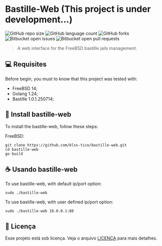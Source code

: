 # Bastille-Web (This project is under development...)

![GitHub repo size](https://img.shields.io/github/repo-size/iuricode/README-template?style=for-the-badge)
![GitHub language count](https://img.shields.io/github/languages/count/iuricode/README-template?style=for-the-badge)
![GitHub forks](https://img.shields.io/github/forks/iuricode/README-template?style=for-the-badge)
![Bitbucket open issues](https://img.shields.io/bitbucket/issues/iuricode/README-template?style=for-the-badge)
![Bitbucket open pull requests](https://img.shields.io/bitbucket/pr-raw/iuricode/README-template?style=for-the-badge)

> A web interface for the FreeBSD bastille jails management. 

## 💻 Requisites

Before begin, you must to know that this project was tested with:

- FreeBSD 14;
- Golang 1.24;
- Bastille 1.0.1.250714;

## 🚀 Install bastille-web

To install the bastille-web, follow these steps:

FreeBSD:

```
git clone https://github.com/blss-tico/bastille-web.git
cd bastille-web
go build
```

## ☕ Usando bastille-web

To use bastille-web, with default ip/port option:
```
sudo ./bastille-web
```

To use bastille-web, with user defined ip/port option:
```
sudo ./bastille-web 10.0.0.1:80
```

## 📝 Licença

Esse projeto está sob licença. Veja o arquivo [LICENÇA](LICENSE.md) para mais detalhes.
